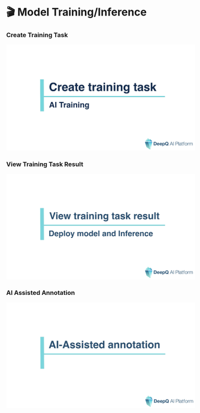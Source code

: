 # 🎬 Model Training/Inference

### Create Training Task <a href="#video-create-training-task" id="video-create-training-task"></a>

![](<../.gitbook/assets/TIMG-Create-training-task-AI-Training.png>)


### View Training Task Result <a href="#video-view-training-task-result" id="video-view-training-task-result"></a>

![](<../.gitbook/assets/TIMG-View-training-result-deploy-model-and-inference.png>)


### AI Assisted Annotation <a href="#video-ai-assisted-annotation" id="video-ai-assisted-annotation"></a>

![](<../.gitbook/assets/TIMG-AI-Assisted-annotation.png>)

